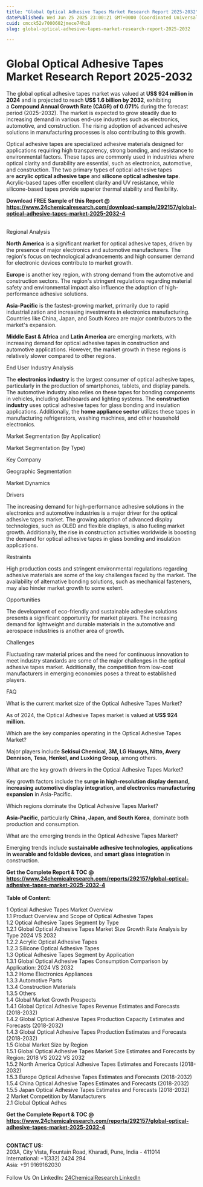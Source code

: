 ```yaml
---
title: "Global Optical Adhesive Tapes Market Research Report 2025-2032"
datePublished: Wed Jun 25 2025 23:00:21 GMT+0000 (Coordinated Universal Time)
cuid: cmcck52v7000602jmece74hi8
slug: global-optical-adhesive-tapes-market-research-report-2025-2032

---
```


# Global Optical Adhesive Tapes Market Research Report 2025-2032

<p>The global optical adhesive tapes market was valued at <strong>US$ 924 million in 2024</strong> and is projected to reach <strong>US$ 1.6 billion by 2032</strong>, exhibiting a <strong>Compound Annual Growth Rate (CAGR) of 0.071%</strong> during the forecast period (2025–2032). The market is expected to grow steadily due to increasing demand in various end-use industries such as electronics, automotive, and construction. The rising adoption of advanced adhesive solutions in manufacturing processes is also contributing to this growth.</p><p>
</p><p>Optical adhesive tapes are specialized adhesive materials designed for applications requiring high transparency, strong bonding, and resistance to environmental factors. These tapes are commonly used in industries where optical clarity and durability are essential, such as electronics, automotive, and construction. The two primary types of optical adhesive tapes are <strong>acrylic optical adhesive tape</strong> and <strong>silicone optical adhesive tape</strong>. Acrylic-based tapes offer excellent clarity and UV resistance, while silicone-based tapes provide superior thermal stability and flexibility.</p><div><b>Download FREE Sample of this Report @ 
            <a href="https://www.24chemicalresearch.com/download-sample/292157/global-optical-adhesive-tapes-market-2025-2032-4">
            https://www.24chemicalresearch.com/download-sample/292157/global-optical-adhesive-tapes-market-2025-2032-4</a></b></div><br><p>
Regional Analysis</p><p>
</p><p><strong>North America</strong> is a significant market for optical adhesive tapes, driven by the presence of major electronics and automotive manufacturers. The region's focus on technological advancements and high consumer demand for electronic devices contribute to market growth.</p><p>
</p><p><strong>Europe</strong> is another key region, with strong demand from the automotive and construction sectors. The region's stringent regulations regarding material safety and environmental impact also influence the adoption of high-performance adhesive solutions.</p><p>
</p><p><strong>Asia-Pacific</strong> is the fastest-growing market, primarily due to rapid industrialization and increasing investments in electronics manufacturing. Countries like China, Japan, and South Korea are major contributors to the market's expansion.</p><p>
</p><p><strong>Middle East &amp; Africa</strong> and <strong>Latin America</strong> are emerging markets, with increasing demand for optical adhesive tapes in construction and automotive applications. However, the market growth in these regions is relatively slower compared to other regions.</p><p>
End User Industry Analysis</p><p>
</p><p>The <strong>electronics industry</strong> is the largest consumer of optical adhesive tapes, particularly in the production of smartphones, tablets, and display panels. The automotive industry also relies on these tapes for bonding components in vehicles, including dashboards and lighting systems. The <strong>construction industry</strong> uses optical adhesive tapes for glass bonding and insulation applications. Additionally, the <strong>home appliance sector</strong> utilizes these tapes in manufacturing refrigerators, washing machines, and other household electronics.</p><p>
Market Segmentation (by Application)</p><p>
</p><p>
Market Segmentation (by Type)</p><p>
</p><p>
Key Company</p><p>
</p><p>
Geographic Segmentation</p><p>
</p><p>
Market Dynamics</p><p>
Drivers</p><p>
</p><p>The increasing demand for high-performance adhesive solutions in the electronics and automotive industries is a major driver for the optical adhesive tapes market. The growing adoption of advanced display technologies, such as OLED and flexible displays, is also fueling market growth. Additionally, the rise in construction activities worldwide is boosting the demand for optical adhesive tapes in glass bonding and insulation applications.</p><p>
Restraints</p><p>
</p><p>High production costs and stringent environmental regulations regarding adhesive materials are some of the key challenges faced by the market. The availability of alternative bonding solutions, such as mechanical fasteners, may also hinder market growth to some extent.</p><p>
Opportunities</p><p>
</p><p>The development of eco-friendly and sustainable adhesive solutions presents a significant opportunity for market players. The increasing demand for lightweight and durable materials in the automotive and aerospace industries is another area of growth.</p><p>
Challenges</p><p>
</p><p>Fluctuating raw material prices and the need for continuous innovation to meet industry standards are some of the major challenges in the optical adhesive tapes market. Additionally, the competition from low-cost manufacturers in emerging economies poses a threat to established players.</p><p>
FAQ</p><p>
What is the current market size of the Optical Adhesive Tapes Market?</p><p>
</p><p>As of 2024, the Optical Adhesive Tapes market is valued at <strong>US$ 924 million</strong>.</p><p>
Which are the key companies operating in the Optical Adhesive Tapes Market?</p><p>
</p><p>Major players include <strong>Sekisui Chemical, 3M, LG Hausys, Nitto, Avery Dennison, Tesa, Henkel, and Luxking Group</strong>, among others.</p><p>
What are the key growth drivers in the Optical Adhesive Tapes Market?</p><p>
</p><p>Key growth factors include the <strong>surge in high-resolution display demand, increasing automotive display integration, and electronics manufacturing expansion</strong> in Asia-Pacific.</p><p>
Which regions dominate the Optical Adhesive Tapes Market?</p><p>
</p><p><strong>Asia-Pacific</strong>, particularly <strong>China, Japan, and South Korea</strong>, dominate both production and consumption.</p><p>
What are the emerging trends in the Optical Adhesive Tapes Market?</p><p>
</p><p>Emerging trends include <strong>sustainable adhesive technologies</strong>, <strong>applications in wearable and foldable devices</strong>, and <strong>smart glass integration</strong> in construction.</p>

<div><b>Get the Complete Report & TOC @ 
            <a href="https://www.24chemicalresearch.com/reports/292157/global-optical-adhesive-tapes-market-2025-2032-4">
            https://www.24chemicalresearch.com/reports/292157/global-optical-adhesive-tapes-market-2025-2032-4</a></b></div><br>
            <b>Table of Content:</b><p>1 Optical Adhesive Tapes Market Overview<br />
    1.1 Product Overview and Scope of Optical Adhesive Tapes<br />
    1.2 Optical Adhesive Tapes Segment by Type<br />
        1.2.1 Global Optical Adhesive Tapes Market Size Growth Rate Analysis by Type 2024 VS 2032<br />
        1.2.2 Acrylic Optical Adhesive Tapes<br />
        1.2.3 Silicone Optical Adhesive Tapes<br />
    1.3 Optical Adhesive Tapes Segment by Application<br />
        1.3.1 Global Optical Adhesive Tapes Consumption Comparison by Application: 2024 VS 2032<br />
        1.3.2 Home Electronics Appliances<br />
        1.3.3 Automotive Parts<br />
        1.3.4 Construction Materials<br />
        1.3.5 Others<br />
    1.4 Global Market Growth Prospects<br />
        1.4.1 Global Optical Adhesive Tapes Revenue Estimates and Forecasts (2018-2032)<br />
        1.4.2 Global Optical Adhesive Tapes Production Capacity Estimates and Forecasts (2018-2032)<br />
        1.4.3 Global Optical Adhesive Tapes Production Estimates and Forecasts (2018-2032)<br />
    1.5 Global Market Size by Region<br />
        1.5.1 Global Optical Adhesive Tapes Market Size Estimates and Forecasts by Region: 2018 VS 2022 VS 2032<br />
        1.5.2 North America Optical Adhesive Tapes Estimates and Forecasts (2018-2032)<br />
        1.5.3 Europe Optical Adhesive Tapes Estimates and Forecasts (2018-2032)<br />
        1.5.4 China Optical Adhesive Tapes Estimates and Forecasts (2018-2032)<br />
        1.5.5 Japan Optical Adhesive Tapes Estimates and Forecasts (2018-2032)<br />
2 Market Competition by Manufacturers<br />
    2.1 Global Optical Adhes</p>

<div><b>Get the Complete Report & TOC @ 
            <a href="https://www.24chemicalresearch.com/reports/292157/global-optical-adhesive-tapes-market-2025-2032-4">
            https://www.24chemicalresearch.com/reports/292157/global-optical-adhesive-tapes-market-2025-2032-4</a></b></div><br>

<b>CONTACT US:</b><br>
            203A, City Vista, Fountain Road, Kharadi, Pune, India - 411014<br>
            International: +1(332) 2424 294<br>
            Asia: +91 9169162030 <br><br>
            Follow Us On LinkedIn: <a href="https://www.linkedin.com/company/24chemicalresearch/">24ChemicalResearch LinkedIn</a>